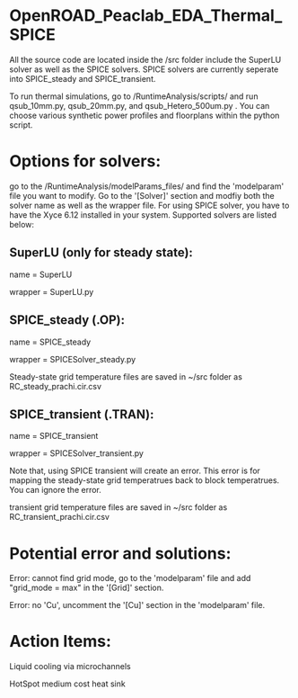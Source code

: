 # OpenROAD_Peaclab_EDA_Thermal_SPICE
All the source code are located inside the /src folder include the SuperLU solver as well as the SPICE solvers. SPICE solvers are currently seperate into SPICE_steady and SPICE_transient. 

To run thermal simulations, go to /RuntimeAnalysis/scripts/ and run qsub_10mm.py, qsub_20mm.py, and qsub_Hetero_500um.py . You can choose various synthetic power profiles and floorplans within the python script. 



# Options for solvers: 

go to the /RuntimeAnalysis/modelParams_files/ and find the 'modelparam' file you want to modify. Go to the '[Solver]' section and modfiy both the solver name as well as the wrapper file. For using SPICE solver, you have to have the Xyce 6.12 installed in your system. Supported solvers are listed below:

## SuperLU (only for steady state): 

name = SuperLU

wrapper = SuperLU.py

## SPICE_steady (.OP):

name = SPICE_steady

wrapper = SPICESolver_steady.py

Steady-state grid temperature files are saved in ~/src folder as RC_steady_prachi.cir.csv

## SPICE_transient (.TRAN):

name = SPICE_transient

wrapper = SPICESolver_transient.py

Note that, using SPICE transient will create an error. This error is for mapping the steady-state grid temperatrues back to block temperatrues. You can ignore the error. 

transient grid temperature files are saved in ~/src folder as RC_transient_prachi.cir.csv

# Potential error and solutions: 

Error: cannot find grid mode, go to the 'modelparam' file and add "grid_mode = max" in the '[Grid]' section.

Error: no 'Cu', uncomment the '[Cu]' section in the 'modelparam' file.

# Action Items:

Liquid cooling via microchannels

HotSpot medium cost heat sink

